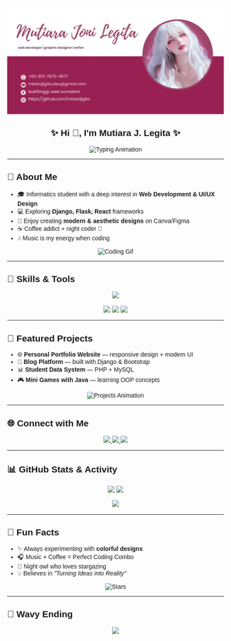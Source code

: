 ![Welcome Banner](assets/images/banner%20github%20mtiarajlgita.jpg)

<!-- Import Poppins -->
<link href="https://fonts.googleapis.com/css2?family=Poppins:wght@300;400;600;700&display=swap" rel="stylesheet">

<div style="font-family:Poppins, sans-serif">

<h2 align="center">✨ Hi 👋, I'm <b>Mutiara J. Legita</b> ✨</h2>

<!-- Typing Animation -->
<p align="center">
  <img src="https://readme-typing-svg.herokuapp.com?font=Poppins&size=22&duration=4000&pause=1000&color=F75C7E&center=true&vCenter=true&width=600&lines=Frontend+Developer+%F0%9F%92%BB;Informatics+Student+%F0%9F%93%9A;Design+%2B+Code+Lover+%F0%9F%8E%A8;Always+Learning+New+Things+%F0%9F%92%AB" alt="Typing Animation" />
</p>

---

## 🌸 About Me
- 🎓 Informatics student with a deep interest in **Web Development & UI/UX Design**  
- 💻 Exploring **Django, Flask, React** frameworks  
- 🎨 Enjoy creating **modern & aesthetic designs** on Canva/Figma  
- ☕ Coffee addict + night coder 🌙  
- 🎶 Music is my energy when coding  

<p align="center">
  <img src="https://media.giphy.com/media/xT9IgzoKnwFNmISR8I/giphy.gif" width="200" alt="Coding Gif"/>
</p>

---

## 🚀 Skills & Tools
<p align="center">
  <img src="https://skillicons.dev/icons?i=html,css,js,php,mysql,python,java,react,django,bootstrap,tailwind,vscode,git,github,figma,canva" />
</p>

<p align="center">
  <img src="https://media.giphy.com/media/26FPCXdkvDbKBbgOI/giphy.gif" width="120" />
  <img src="https://media.giphy.com/media/xUA7bdpLxQhsSQdyog/giphy.gif" width="120" />
  <img src="https://media.giphy.com/media/3o7abKhOpu0NwenH3O/giphy.gif" width="120" />
</p>

---

## 📂 Featured Projects
- 🌐 **Personal Portfolio Website** — responsive design + modern UI  
- 📝 **Blog Platform** — built with Django & Bootstrap  
- 📊 **Student Data System** — PHP + MySQL  
- 🎮 **Mini Games with Java** — learning OOP concepts  

<p align="center">
  <img src="https://media.giphy.com/media/3o7TKTDn976rzVgky4/giphy.gif" width="200" alt="Projects Animation"/>
</p>

---

## 🌐 Connect with Me
<p align="center">
  <a href="https://www.instagram.com/your_instagram" target="_blank">
    <img src="https://img.shields.io/badge/Instagram-FF1493?style=for-the-badge&logo=instagram&logoColor=white"/>
  </a>
  <a href="https://discord.gg/yourserver" target="_blank">
    <img src="https://img.shields.io/badge/Discord-5865F2?style=for-the-badge&logo=discord&logoColor=white"/>
  </a>
  <a href="mailto:mtiaarjlgita.dev@gmail.com" target="_blank">
    <img src="https://img.shields.io/badge/Email-FF4500?style=for-the-badge&logo=gmail&logoColor=white"/>
  </a>
</p>

---

## 📊 GitHub Stats & Activity
<p align="center">
  <img src="https://github-readme-stats.vercel.app/api?username=mtiarajlgita&show_icons=true&theme=tokyonight" width="48%"/>
  <img src="https://github-readme-streak-stats.herokuapp.com/?user=mtiarajlgita&theme=tokyonight" width="48%"/>
</p>

<p align="center">
  <img src="https://github-profile-trophy.vercel.app/?username=mtiarajlgita&theme=radical&margin-w=10&margin-h=10&no-frame=true&row=1&column=6" />
</p>

---

## 🌈 Fun Facts
- ✨ Always experimenting with **colorful designs**  
- 🎧 Music + Coffee = Perfect Coding Combo  
- 🌌 Night owl who loves stargazing  
- 💡 Believes in *"Turning Ideas into Reality"*  

<p align="center">
  <img src="https://media.giphy.com/media/3oz8xAFtqoOUUrsh7W/giphy.gif" width="200" alt="Stars"/>
</p>

---

## 🌊 Wavy Ending
<p align="center">
  <img src="https://capsule-render.vercel.app/api?type=waving&color=gradient&height=120&section=footer"/>
</p>

</div>
